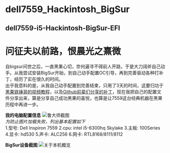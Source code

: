 # dell7559_Hackintosh_BigSur
## dell7559-i5-Hackintosh-BigSur-EFI


# 问征夫以前路，恨晨光之熹微
   自bigsur问世之后，一直黑果心切，奈何遍寻不得前人开路，于是大刀阔斧自己动手。从我尝试安装BigSur开始，到自己动手配置OC引导，再到完善驱动各种打补丁，经历了实在很久的时间。  
   出乎我意料的是，从我自己动手配置到完善结束，只用了3天的时间，这要归功于[黑果铁锤哥的视频教程](https://www.bilibili.com/video/BV1DZ4y137XB)，以及[Github前辈们分享的补丁](https://github.com/daliansky/OC-little)，现在我把自己的配置文件分享出来，算是分享自己成功黑果的喜悦，也算是让7559这台经典机器在黑果历程中再进一步。

**我的电脑配置信息**
![鲁大师截图](https://github.com/worship76/dell7559_Hackintosh_BigSur/blob/main/电脑配置.jpg)  
_为防止图片加载失败，列出基本配置如下_  
1.型号:  Dell Inspiron 7559
2.cpu:  intel i5-6300hq  Skylake
3.主板:  100Series
4.显卡:  hd530
5.声卡:  ALC256
6.网卡:  RTL8168/8111/8112


**BigSur设备截图**
![关于本机概览]()
